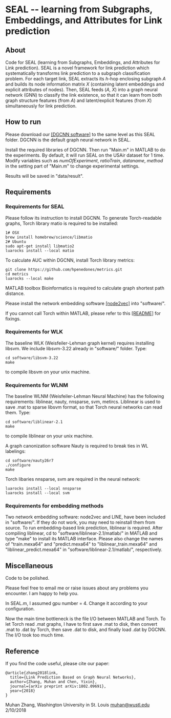 SEAL -- learning from Subgraphs, Embeddings, and Attributes for Link prediction
===============================================================================

About
-----

Code for SEAL (learning from Subgraphs, Embeddings, and Attributes for Link prediction). SEAL is a novel framework for link prediction which systematically transforms link prediction to a subgraph classification problem. For each target link, SEAL extracts its *h*-hop enclosing subgraph *A* and builds its node information matrix *X* (containing latent embeddings and explicit attributes of nodes). Then, SEAL feeds (*A, X*) into a graph neural network (GNN) to classify the link existence, so that it can learn from both graph structure features (from *A*) and latent/explicit features (from *X*) simultaneously for link prediction.

How to run
----------

Please download our [\[DGCNN software\]](https://github.com/muhanzhang/DGCNN) to the same level as this SEAL folder. DGCNN is the default graph neural network in SEAL.

Install the required libraries of DGCNN. Then run "Main.m" in MATLAB to do the experiments. By default, it will run SEAL on the USAir dataset for 1 time. Modify variables such as _numOfExperiment_, _ratioTrain_, _dataname_, _method_ in the setting part of "Main.m" to change experimental settings.

Results will be saved in "data/result".

Requirements
------------

### Requirements for SEAL

Please follow its instruction to install DGCNN. To generate Torch-readable graphs, Torch library matio is required to be installed:

    1# OSX
    brew install homebrew/science/libmatio
    2# Ubuntu
    sudo apt-get install libmatio2
    luarocks install --local matio

To calculate AUC within DGCNN, install Torch library metrics:

    git clone https://github.com/hpenedones/metrics.git
    cd metrics
    luarocks --local make

MATLAB toolbox Bioinformatics is required to calculate graph shortest path distance. 

Please install the network embedding software [\[node2vec\]](https://github.com/aditya-grover/node2vec) into "software/".

If you cannot call Torch within MATLAB, please refer to this [\[README\]](https://github.com/muhanzhang/LinkPrediction) for fixings.

### Requirements for WLK

The baseline WLK (Weisfeiler-Lehman graph kernel) requires installing libsvm. We include libsvm-3.22 already in "software/" folder. Type:

    cd software/libsvm-3.22
    make

to compile libsvm on your unix machine.

### Requirements for WLNM

The baseline WLNM (Weisfeiler-Lehman Neural Machine) has the following requirements: liblinear, nauty, nnsparse, svm, metircs. Liblinear is used to save .mat to sparse libsvm format, so that Torch neural networks can read them. Type:

    cd software/liblinear-2.1
    make

to compile liblinear on your unix machine. 

A graph canonization software Nauty is required to break ties in WL labelings:

    cd software/nauty26r7
    ./configure
    make

Torch libaries nnsparse, svm are required in the neural network:

    luarocks install --local nnsparse
    luarocks install --local svm

### Requirements for embedding methods

Two network embedding software: node2vec and LINE, have been included in "software/". If they do not work, you may need to reinstall them from source. To run embedding-based link prediction, liblinear is required. After compiling liblinear, cd to "software/liblinear-2.1/matlab/" in MATLAB and type "make" to install its MATLAB interface. Please also change the names of "train.mexa64" and "predict.mexa64" to "liblinear_train.mexa64" and "liblinear_predict.mexa64" in "software/liblinear-2.1/matlab/", respectively.

Miscellaneous
-------------

Code to be polished.

Please feel free to email me or raise issues about any problems you encounter. I am happy to help you.

In SEAL.m, I assumed gpu number = 4. Change it according to your configuration.

Now the main time bottleneck is the file I/O between MATLAB and Torch. To let Torch read .mat graphs, I have to first save .mat to disk, then convert .mat to .dat by Torch, then save .dat to disk, and finally load .dat by DGCNN. The I/O took too much time.

Reference
---------

If you find the code useful, please cite our paper:

    @article{zhang2018link,
      title={Link Prediction Based on Graph Neural Networks},
      author={Zhang, Muhan and Chen, Yixin},
      journal={arXiv preprint arXiv:1802.09691},
      year={2018}
    }

Muhan Zhang, Washington University in St. Louis
muhan@wustl.edu
2/10/2018
